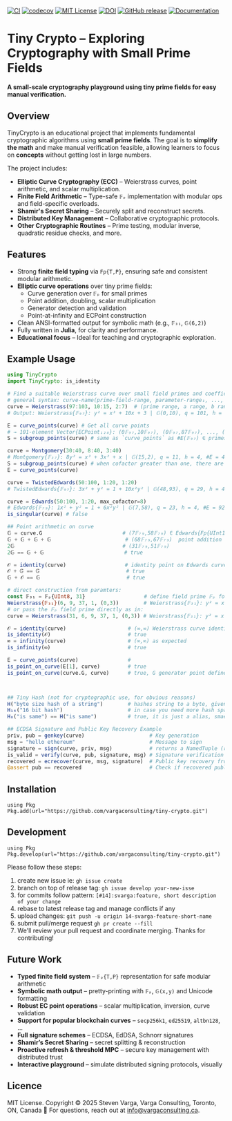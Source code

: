 [![CI](https://github.com/vargaconsulting/tiny-crypto/actions/workflows/ci.yml/badge.svg)](https://github.com/vargaconsulting/tiny-crypto/actions/workflows/ci.yml)
[![codecov](https://codecov.io/gh/vargaconsulting/tiny-crypto/branch/main/graph/badge.svg)](https://codecov.io/gh/vargaconsulting/tiny-crypto)
[![MIT License](https://img.shields.io/badge/license-MIT-green.svg)](LICENSE)
[![DOI](https://zenodo.org/badge/950847209.svg)](https://doi.org/10.5281/zenodo.15492419)
[![GitHub release](https://img.shields.io/github/v/release/vargaconsulting/tiny-crypto.svg)](https://github.com/vargaconsulting/tiny-crypto/releases)
[![Documentation](https://img.shields.io/badge/docs-stable-blue)](https://vargaconsulting.github.io/tiny-crypto)

# Tiny Crypto – Exploring Cryptography with Small Prime Fields

**A small-scale cryptography playground using tiny prime fields for easy manual verification.**

## Overview

TinyCrypto is an educational project that implements fundamental cryptographic algorithms using **small prime fields**. The goal is to **simplify the math** and make manual verification feasible, allowing learners to focus on **concepts** without getting lost in large numbers.

The project includes:
- **Elliptic Curve Cryptography (ECC)** – Weierstrass curves, point arithmetic, and scalar multiplication.
- **Finite Field Arithmetic** – Type-safe `𝔽ₚ` implementation with modular ops and field-specific overloads.
- **Shamir's Secret Sharing** – Securely split and reconstruct secrets.
- **Distributed Key Management** – Collaborative cryptographic protocols.
- **Other Cryptographic Routines** – Prime testing, modular inverse, quadratic residue checks, and more.

## Features

- Strong **finite field typing** via `Fp{T,P}`, ensuring safe and consistent modular arithmetic.
- **Elliptic curve operations** over tiny prime fields:
  - Curve generation over `𝔽ₚ` for small primes
  - Point addition, doubling, scalar multiplication
  - Generator detection and validation
  - Point-at-infinity and ECPoint construction
- Clean ANSI-formatted output for symbolic math (e.g., `𝔽₃₁`, `𝔾(6,2)`)
- Fully written in **Julia**, for clarity and performance.
- **Educational focus** – Ideal for teaching and cryptographic exploration.

## Example Usage

```julia
using TinyCrypto
import TinyCrypto: is_identity

# Find a suitable Weierstrass curve over small field primes and coefficient ranges with iterative method
# general syntax: curve-name(prime-field-range, parameter-range₁, ..., parameter-rangeₙ, max_cofactor=8)
curve = Weierstrass(97:103, 10:15, 2:7)  # (prime range, a range, b range)
# Output: Weierstrass{𝔽₉₇}: y² = x³ + 10x + 3 | 𝔾(0,10), q = 101, h = 1, #E = 10

E = curve_points(curve) # Get all curve points
# → 101-element Vector{ECPoint₁₂₈}: (0𝔽₉₇,10𝔽₉₇), (0𝔽₉₇,87𝔽₉₇), ..., (96𝔽₉₇,63𝔽₉₇), (∞,∞)
S = subgroup_points(curve) # same as `curve_points` as #E(𝔽₉₇) ∈ primes

curve = Montgomery(30:40, 8:40, 3:40)
# Montgomery{𝔽₃₇}: 8y² = x³ + 3x² + x | 𝔾(15,2), q = 11, h = 4, #E = 44
S = subgroup_points(curve) # when cofactor greater than one, there are multiple sub groups
E = curve_points(curve)

curve = TwistedEdwards(50:100, 1:20, 1:20)
# TwistedEdwards{𝔽₉₇}: 3x² + y² = 1 + 10x²y² | 𝔾(48,93), q = 29, h = 4, #E = 116

curve = Edwards(50:100, 1:20, max_cofactor=8)
# Edwards{𝔽₇₉}: 1x² + y² = 1 + 6x²y² | 𝔾(7,58), q = 23, h = 4, #E = 92
is_singular(curve) # false

## Point arithmetic on curve
𝔾 = curve.G                          # (7𝔽₇₉,58𝔽₇₉) ∈ Edwards{Fp{UInt128, 79}}
𝔾 + 𝔾 + 𝔾 + 𝔾                        # (68𝔽₇₉,67𝔽₇₉)  point addition on a cyclic group
2𝔾                                   # (31𝔽₇₉,51𝔽₇₉) 
2𝔾 == 𝔾 + 𝔾                          # true

𝒪 = identity(curve)                   # identity point on Edwards curve variant: (0𝔽₇₉,1𝔽₇₉)
𝒪 + 𝔾 == 𝔾                            # true
𝔾 + 𝒪 == 𝔾                            # true  

# direct construction from paramters:
const 𝔽₃₁ = 𝔽ₚ{UInt8, 31}                   # define field prime 𝔽ₚ for the abelian group, or use non-unicode `Fp{base_type, prime_number}`
Weierstrass{𝔽₃₁}(6, 9, 37, 1, (0,3))        # Weierstrass{𝔽₃₁}: y² = x³ + 6x + 9 | 𝔾(0,3), q = 37, h = 1, #E = 37
# or pass the 𝔽ₚ field prime directly as in:
curve = Weierstrass(31, 6, 9, 37, 1, (0,3)) # Weierstrass{𝔽₃₁}: y² = x³ + 6x + 9 | 𝔾(0,3), q = 37, h = 1, #E = 37

𝒪 = identity(curve)                    # (∞,∞) Weierstrass curve identity is infinity
is_identity(𝒪)                         # true 
∞ = infinity(curve)                    # (∞,∞) as expected
is_infinity(∞)                         # true

E = curve_points(curve)                # 
is_point_on_curve(E[1], curve)         # true 
is_point_on_curve(curve.G, curve)      # true, G generator point defines the cyclic group, which in this case the entire abelien group 



## Tiny Hash (not for cryptographic use, for obvious reasons)
H("byte size hash of a string")        # hashes string to a byte, given the abelian group is byte size
H₁₆("16 bit hash")                     # in case you need more hash space
H₈("is same") == H("is same")          # true, it is just a alias, smae as H8 

## ECDSA Signature and Public Key Recovery Example
priv, pub = genkey(curve)                     # Key generation
msg = "hello ethereum"                        # Message to sign
signature = sign(curve, priv, msg)            # returns a NamedTuple (r = ..., s = ..., v = ...)
is_valid = verify(curve, pub, signature, msg) # Signature verification true
recovered = ecrecover(curve, msg, signature)  # Public key recovery from signature
@assert pub == recovered                      # Check if recovered public key matches original
```


## Installation
```
using Pkg
Pkg.add(url="https://github.com/vargaconsulting/tiny-crypto.git")
```
## Development
```
using Pkg
Pkg.develop(url="https://github.com/vargaconsulting/tiny-crypto.git")
```
Please follow these steps:
1. create new issue ie: `gh issue create `
2. branch on top of release tag: `gh issue develop your-new-isse`
3. for commits follow pattern: `[#14]:svarga:feature, short description of your change`
4. rebase to latest release tag and manage conflicts if any 
5. upload changes: `git push -u origin 14-svarga-feature-short-name`
6. submit pull/merge request `gh pr create --fill`
7. We'll review your pull request and coordinate merging. Thanks for contributing!

## Future Work
- **Typed finite field system** – `𝔽ₚ{T,P}` representation for safe modular arithmetic
- **Symbolic math output** – pretty-printing with `𝔽ₚ`, `𝔾(x,y)` and Unicode formatting
- **Robust EC point operations** – scalar multiplication, inversion, curve validation
- **Support for popular blockchain curves** – `secp256k1`, `ed25519`, `altbn128`, ...
- **Full signature schemes** – ECDSA, EdDSA, Schnorr signatures
- **Shamir’s Secret Sharing** – secret splitting & reconstruction
- **Proactive refresh & threshold MPC** – secure key management with distributed trust
- **Interactive playground** – simulate distributed signing protocols, visually

## Licence 
MIT License. Copyright © 2025 Steven Varga, Varga Consulting, Toronto, ON, Canada 🍁
For questions, reach out at info@vargaconsulting.ca.
